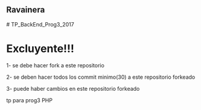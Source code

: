 <h2>Ravainera</h2>
# TP_BackEnd_Prog3_2017


<h1>Excluyente!!!</h1>
<p> 1- se debe hacer fork a este repositorio</p>
<p> 2- se deben hacer todos los commit minimo(30) a este repositorio forkeado</p>
<p> 3- puede haber cambios en este repositorio forkeado</p>
tp para prog3 PHP
